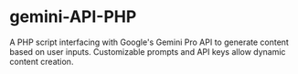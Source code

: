 # gemini-API-PHP
A PHP script interfacing with Google's Gemini Pro API to generate content based on user inputs. Customizable prompts and API keys allow dynamic content creation.
